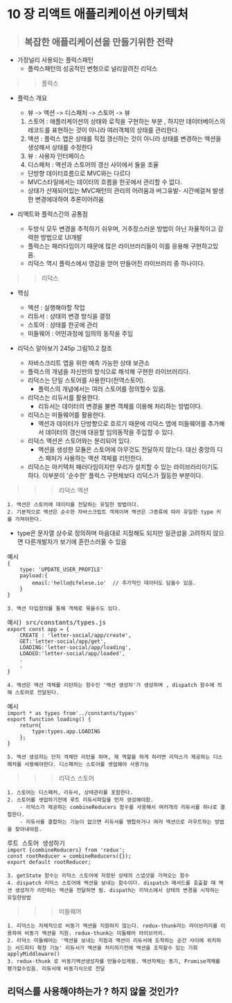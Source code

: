 # 10 장 리액트 애플리케이션 아키텍처
>## 복잡한 애플리케이션을 만들기위한 전략

 * 가장널리 사용되는 플럭스패턴
    * 플럭스패턴의 성공적인 변형으로 널리알려진 리덕스

>> 플럭스

* 플럭스 개요
    + 뷰 -> 액션 -> 디스패처 -> 스토어 -> 뷰
    1. 스토어 : 애플리케이션의 상태와 로직을 구현하는 부분 , 하지만 데이터베이스의 레코드를 표현하는 것이 아니라 여러객체의 상태를 관리한다.
    2. 액션 : 플럭스 앱은 상태를 직접 갱신하는 것이 아니라 상태를 변경하는 액션을 생성해서 상태를 수정한다
    3. 뷰 : 사용자 인터페이스
    4. 디스패처 : 액션과 스토어의 갱신 사이에서 둘을 조율
    + 단방향 데이터흐름으로 MVC와는 다르다
    + MVC스타일에서는 데이터의 흐름을 한곳에서 관리할 수 없다.
    + 상태가 산재되어있는 MVC패턴의 관리의 어려움과 버그유발- 시간에걸쳐 발생한 변경에대하여 추론이어려움

* 리액트와 플럭스간의 공통점
    + 두방식 모두 변경을 추적하기 쉬우며, 거추장스러운 방법이 아닌 자율적이고 강력한 방법으로 UI개발
    + 플럭스는 패러다임이기 때문에 많은 라이브러리들이 이를 응용해 구현하고있음.
    + 리덕스 역시 플럭스에서 영감을 얻어 만들어진 라이브러리 중 하나이다.

>> 리덕스
* 핵심
    + 액션 : 실행해야할 작업
    + 리듀서 : 상태의 변경 방식을 결정
    + 스토어 : 상태를 한곳에 관리
    + 미들웨어 : 어떤과정에 임의의 동작을 주입

* 리덕스 알아보기 245p 그림10.2 참조
    + 자바스크리트 앱을 위한 예측 가능한 상태 보관소
    + 플럭스의 개념을 자신만의 방식으로 해석해 구현한 라이브러리다.
    + 리덕스는 단일 스토어를 사용한다(전역스토어).
        + 플럭스의 개념에서는 여러 스토어를 정의할수 있음.
    + 리덕스는 리듀서를 활용한다.
        + 리듀서는 데이터의 변경을 불변 객체를 이용해 처리하는 방법이다.
    + 리덕스는 미들웨어를 활용한다.
        + 액션과 데이터가 단방향으로 흐르기 때문에 리덕스 앱에 미들웨어를 추가해서 데이터의 갱신에 대응할 임의동작을 주입할 수 있다.
    + 리덕스 액션은 스토어와는 분리되어 있다.
        + 액션을 생성한 모듈은 스토어에 아무것도 전달하지 않는다. 대신 중앙의 디스 패처가 사용하는 액션 객체를 리턴한다.
    + 리덕스는 아키텍처 패러다임이지만 우리가 설치할 수 있는 라이브러리이기도 하다. 이부분이 '순수한' 플럭스 구현체보다 리덕스가 월등한 부분이다.

>>> 리덕스 액션

    1. 액션은 스토어에 데이터를 전달하는 유일한 방법이다.
    2. 기본적으로 액션은 순수한 자바스크립트 객제이며 액션은 그종류에 따라 유일한 type 키를 가져야한다.
+ type은 문자열 상수로 정의하며 마음대로 지정해도 되지만  일관성을 고려하지 않으면 다른개발자가 보기에 혼란스러울 수 있음
<pre>예시<code>
{ 
    type: 'UPDATE_USER_PROFILE'
    payload:{
        email:'hello@ifelese.io'  // 추가적인 데이터도 담을수 있음.
    }
}
</code></pre>
    3. 액션 타입정의를 통해 객체로 묶을수도 있다. 
<pre>예시) src/constants/types.js<code>
export const app = {
    CREATE : 'letter-social/app/create',
    GET:'letter-social/app/get',
    LOADING:'letter-social/app/loading',
    LOADED:'letter-social/app/loaded',
    .
    .
}
</code></pre>
    4. 액션은 액션 객체를 리턴하는 함수인 '액션 생성자'가 생성하며 , dispatch 함수에 의해 스토어로 전달된다.
<pre>예시<code>
import * as types from'../constants/types'
export function loading() {
    return{
        type:types.app.LOADING
    };
}
</code></pre> 
    5. 액션 생성자는 단지 객체만 리턴을 하며, 제 역할을 하게 하러면 리덕스가 제공하는 디스패처를 사용해야한다. 디스패처는 스토어를 셋업해야 사용가능

>>> 리덕스 스토어

    1. 스토어는 디스패처, 리듀서, 상태관리를 포함한다.
    2. 스토어를 셋업하기전에 루트 리듀서파일을 먼저 생성해야함. 
        - 리덕스가 제공하는 combineReducers 함수를 사용해서 여러개의 리듀서를 하나로 결합한다.
        - 리듀서를 결합하는 기능이 없으면 리듀서를 병합하거나 여러 액션으로 라우트하는 방법을 찾아내야함.
 <pre>루트 스토어 생성하기<code>
import {combineReducers} from 'redux';
const rootReducer = combineReducers({});
export default rootReducer;
</code></pre>        
    3. getState 함수는 리덕스 스토어에 저장된 상태의 스냅샷을 가져오는 함수
    4. dispatch 리덕스 스토어에 액션을 보내는 함수이다. dispatch 메서드를 호출할 때 액션 생성자가 리턴하는 액션을 전달하면 됨. dispath는 리덕스에서 상태의 변경을 시작하는 유일한방법

>>> 미들웨어

    1. 리덕스는 자체적으로 비동기 액션을 지원하지 않는다. redux-thunk라는 라이브러리를 이용하여 비동기 액션을 지원. redux-thunk는 미들웨어 라이브러리.
    2. 리덕스 미들웨어는 '액션을 보내는 지점과 액션이 리듀서에 도착하는 순간 사이에 위치하는 서드파티 확장 기능' 리듀서가 액션을 처리하기전에 액션을 조작할수 있는 기회
    applyMiddleware()
    3. redux-thunk 로 비동기액션생성자를 만들수있게됨. 액션자체는 동기, Promise객체를 평가할수있음. 리듀서에 비동기식으로 전달


## 리덕스를 사용해야하는가 ? 하지 않을 것인가?


